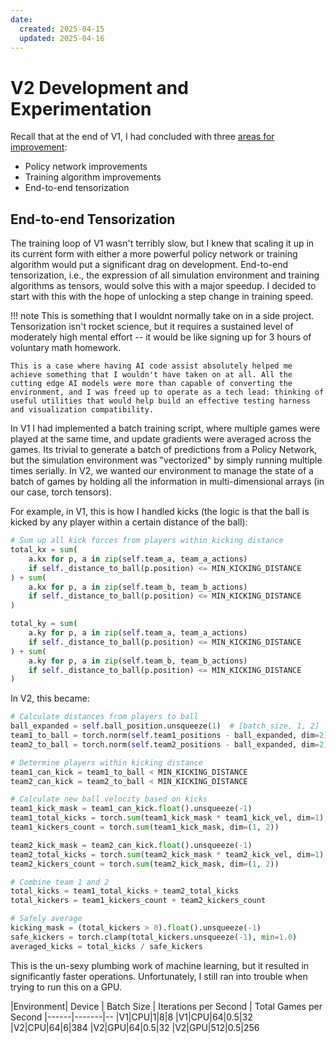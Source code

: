 ```yaml
---
date:
  created: 2025-04-15
  updated: 2025-04-16
---
```


# V2 Development and Experimentation
<!-- more -->

Recall that at the end of V1, I had concluded with three [areas for improvement](./v1.md#conclusions-and-next-steps):

* Policy network improvements
* Training algorithm improvements
* End-to-end tensorization 

## End-to-end Tensorization

The training loop of V1 wasn't terribly slow, but I knew that scaling it up in its current form with either a more powerful policy network or training algorithm would put a significant drag on development. End-to-end tensorization, i.e., the expression of all simulation environment and training algorithms as tensors, would solve this with a major speedup. I decided to start with this with the hope of unlocking a step change in training speed. 

!!! note 
    This is something that I wouldnt normally take on in a side project. Tensorization isn't rocket science, but it requires a sustained level of moderately high mental effort -- it would be like signing up for 3 hours of voluntary math homework. 
    
    This is a case where having AI code assist absolutely helped me achieve something that I wouldn't have taken on at all. All the cutting edge AI models were more than capable of converting the environment, and I was freed up to operate as a tech lead: thinking of useful utilities that would help build an effective testing harness and visualization compatibility. 

In V1 I had implemented a batch training script, where multiple games were played at the same time, and update gradients were averaged across the games. Its trivial to generate a batch of predictions from a Policy Network, but the simulation environment was "vectorized" by simply running multiple times serially. In V2, we wanted our environment to manage the state of a batch of games by holding all the information in multi-dimensional arrays (in our case, torch tensors). 

For example, in V1, this is how I handled kicks (the logic is that the ball is kicked by any player within a certain distance of the ball):

```python
# Sum up all kick forces from players within kicking distance
total_kx = sum(
    a.kx for p, a in zip(self.team_a, team_a_actions)
    if self._distance_to_ball(p.position) <= MIN_KICKING_DISTANCE
) + sum(
    a.kx for p, a in zip(self.team_b, team_b_actions)
    if self._distance_to_ball(p.position) <= MIN_KICKING_DISTANCE
)

total_ky = sum(
    a.ky for p, a in zip(self.team_a, team_a_actions)
    if self._distance_to_ball(p.position) <= MIN_KICKING_DISTANCE
) + sum(
    a.ky for p, a in zip(self.team_b, team_b_actions)
    if self._distance_to_ball(p.position) <= MIN_KICKING_DISTANCE
)
```

In V2, this became: 

```python
# Calculate distances from players to ball
ball_expanded = self.ball_position.unsqueeze(1)  # [batch_size, 1, 2]
team1_to_ball = torch.norm(self.team1_positions - ball_expanded, dim=2)
team2_to_ball = torch.norm(self.team2_positions - ball_expanded, dim=2)

# Determine players within kicking distance
team1_can_kick = team1_to_ball < MIN_KICKING_DISTANCE
team2_can_kick = team2_to_ball < MIN_KICKING_DISTANCE

# Calculate new ball velocity based on kicks
team1_kick_mask = team1_can_kick.float().unsqueeze(-1)
team1_total_kicks = torch.sum(team1_kick_mask * team1_kick_vel, dim=1)
team1_kickers_count = torch.sum(team1_kick_mask, dim=(1, 2))

team2_kick_mask = team2_can_kick.float().unsqueeze(-1)
team2_total_kicks = torch.sum(team2_kick_mask * team2_kick_vel, dim=1)
team2_kickers_count = torch.sum(team2_kick_mask, dim=(1, 2))

# Combine team 1 and 2
total_kicks = team1_total_kicks + team2_total_kicks
total_kickers = team1_kickers_count + team2_kickers_count

# Safely average
kicking_mask = (total_kickers > 0).float().unsqueeze(-1)
safe_kickers = torch.clamp(total_kickers.unsqueeze(-1), min=1.0)
averaged_kicks = total_kicks / safe_kickers
```

This is the un-sexy plumbing work of machine learning, but it resulted in significantly faster operations. Unfortunately, I still ran into trouble when trying to run this on a GPU. 

|Environment| Device | Batch Size | Iterations per Second | Total Games per Second
|------|-------|--
|V1|CPU|1|8|8
|V1|CPU|64|0.5|32
|V2|CPU|64|6|384
|V2|GPU|64|0.5|32
|V2|GPU|512|0.5|256

